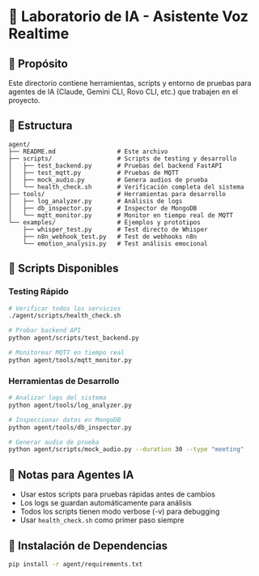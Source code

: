 # 🤖 Laboratorio de IA - Asistente Voz Realtime

## 🎯 Propósito
Este directorio contiene herramientas, scripts y entorno de pruebas para agentes de IA (Claude, Gemini CLI, Rovo CLI, etc.) que trabajen en el proyecto.

## 📁 Estructura
```
agent/
├── README.md                 # Este archivo
├── scripts/                  # Scripts de testing y desarrollo
│   ├── test_backend.py       # Pruebas del backend FastAPI
│   ├── test_mqtt.py          # Pruebas de MQTT
│   ├── mock_audio.py         # Genera audios de prueba
│   └── health_check.sh       # Verificación completa del sistema
├── tools/                    # Herramientas para desarrollo
│   ├── log_analyzer.py       # Análisis de logs
│   ├── db_inspector.py       # Inspector de MongoDB
│   └── mqtt_monitor.py       # Monitor en tiempo real de MQTT
└── examples/                 # Ejemplos y prototipos
    ├── whisper_test.py       # Test directo de Whisper
    ├── n8n_webhook_test.py   # Test de webhooks n8n
    └── emotion_analysis.py   # Test análisis emocional
```

## 🚀 Scripts Disponibles

### Testing Rápido
```bash
# Verificar todos los servicios
./agent/scripts/health_check.sh

# Probar backend API
python agent/scripts/test_backend.py

# Monitorear MQTT en tiempo real
python agent/tools/mqtt_monitor.py
```

### Herramientas de Desarrollo
```bash
# Analizar logs del sistema
python agent/tools/log_analyzer.py

# Inspeccionar datos en MongoDB
python agent/tools/db_inspector.py

# Generar audio de prueba
python agent/scripts/mock_audio.py --duration 30 --type "meeting"
```

## 📝 Notas para Agentes IA
- Usar estos scripts para pruebas rápidas antes de cambios
- Los logs se guardan automáticamente para análisis
- Todos los scripts tienen modo verbose (-v) para debugging
- Usar `health_check.sh` como primer paso siempre

## 🔧 Instalación de Dependencias
```bash
pip install -r agent/requirements.txt
``` 